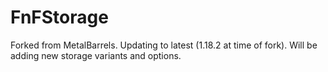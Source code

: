 # FnFStorage
Forked from MetalBarrels. Updating to latest (1.18.2 at time of fork). Will be adding new storage variants and options.
